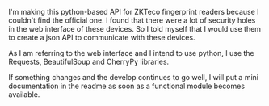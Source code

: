 I'm making this python-based API for ZKTeco fingerprint readers because I couldn't find the official one.
I found that there were a lot of security holes in the web interface of these devices. So I told myself that I would use them to create a json API to communicate with these devices.

As I am referring to the web interface and I intend to use python, I use the Requests, BeautifulSoup and CherryPy libraries.

If something changes and the develop continues to go well, I will put a mini documentation in the readme as soon as a functional module becomes available.